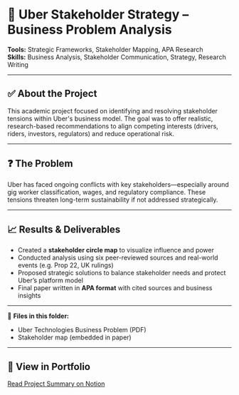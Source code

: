 # 🚖 Uber Stakeholder Strategy – Business Problem Analysis

**Tools:** Strategic Frameworks, Stakeholder Mapping, APA Research  
**Skills:** Business Analysis, Stakeholder Communication, Strategy, Research Writing

---

## ✅ About the Project
This academic project focused on identifying and resolving stakeholder tensions within Uber's business model. The goal was to offer realistic, research-based recommendations to align competing interests (drivers, riders, investors, regulators) and reduce operational risk.

---

## ❓ The Problem
Uber has faced ongoing conflicts with key stakeholders—especially around gig worker classification, wages, and regulatory compliance. These tensions threaten long-term sustainability if not addressed strategically.

---

## 📈 Results & Deliverables
- Created a **stakeholder circle map** to visualize influence and power  
- Conducted analysis using six peer-reviewed sources and real-world events (e.g. Prop 22, UK rulings)  
- Proposed strategic solutions to balance stakeholder needs and protect Uber’s platform model  
- Final paper written in **APA format** with cited sources and business insights

---

📎 **Files in this folder:**  
- Uber Technologies Business Problem (PDF)  
- Stakeholder map (embedded in paper)

---

## 🔗 View in Portfolio
[Read Project Summary on Notion](https://www.notion.so/your-notion-link)
